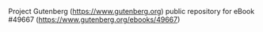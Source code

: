 Project Gutenberg (https://www.gutenberg.org) public repository for eBook #49667 (https://www.gutenberg.org/ebooks/49667)
